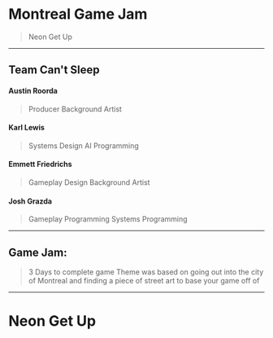 # Montreal Game Jam
> Neon Get Up

---
## Team Can't Sleep

#### Austin Roorda
>Producer
>Background Artist

#### Karl Lewis
>Systems Design
>AI Programming

#### Emmett Friedrichs
>Gameplay Design
>Background Artist

#### Josh Grazda
>Gameplay Programming
>Systems Programming

---

## Game Jam:
>3 Days to complete game
>Theme was based on going out into the city of Montreal and finding a piece of street art to base your game off of

---

# Neon Get Up


